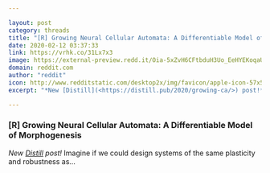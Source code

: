 ```yaml
---

layout: post
category: threads
title: "[R] Growing Neural Cellular Automata: A Differentiable Model of Morphogenesis"
date: 2020-02-12 03:37:33
link: https://vrhk.co/31Lx7x3
image: https://external-preview.redd.it/Oia-5xZvH6CFtbduH3Uo_EeHYEKoqaUQvVOFkHbsYXc.jpg?width=560&height=293.193717277&auto=webp&s=c1ac2a08eff5bc32f358ed33f3cc96454639c874
domain: reddit.com
author: "reddit"
icon: http://www.redditstatic.com/desktop2x/img/favicon/apple-icon-57x57.png
excerpt: "*New [Distill](<https://distill.pub/2020/growing-ca/>) post!* Imagine if we could design systems of the same plasticity and robustness as..."

---
```


### [R] Growing Neural Cellular Automata: A Differentiable Model of Morphogenesis

*New [Distill](<https://distill.pub/2020/growing-ca/>) post!* Imagine if we could design systems of the same plasticity and robustness as...